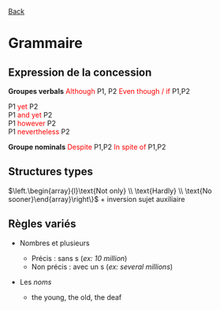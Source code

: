 [Back](../README.md)

# Grammaire

## Expression de la concession

**Groupes verbals**
<span style="color:red">Although</span> P1, P2
<span style="color:red">Even though / if</span> P1,P2

P1 <span style="color:red">yet</span> P2  
P1 <span style="color:red">and yet</span> P2  
P1 <span style="color:red">however</span> P2  
P1 <span style="color:red">nevertheless</span> P2  

**Groupe nominals**
<span style="color:red">Despite</span> P1,P2
<span style="color:red">In spite of</span> P1,P2

## Structures types

$\left.\begin{array}{l}\text{Not only} \\ \text{Hardly} \\ \text{No sooner}\end{array}\right\}$ + inversion sujet auxiliaire

## Règles variés

- Nombres et plusieurs
  - Précis : sans s (*ex: 10 million*)
  - Non précis : avec un s (*ex: several millions*)

- Les *noms*
  - the young, the old, the deaf
